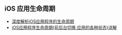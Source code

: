 ## iOS 应用生命周期



* [
深度解析iOS应用程序的生命周期](http://www.csdn.net/article/2015-06-23/2825023/2)
* [ iOS应用程序生命周期(前后台切换,应用的各种状态)详解
](http://blog.csdn.net/totogo2010/article/details/8048652/)